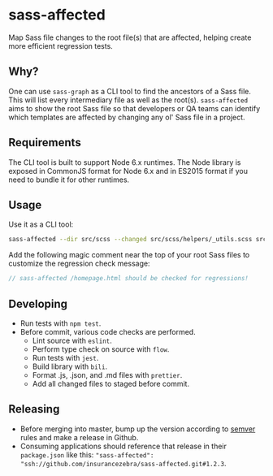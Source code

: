 # sass-affected

Map Sass file changes to the root file(s) that are affected, helping create more efficient regression tests.

## Why?

One can use `sass-graph` as a CLI tool to find the ancestors of a Sass file. This will list every intermediary file as well as the root(s). `sass-affected` aims to show the root Sass file so that developers or QA teams can identify which templates are affected by changing any ol' Sass file in a project.

## Requirements

The CLI tool is built to support Node 6.x runtimes. The Node library is exposed in CommonJS format for Node 6.x and in ES2015 format if you need to bundle it for other runtimes.

## Usage

Use it as a CLI tool:

```sh
sass-affected --dir src/scss --changed src/scss/helpers/_utils.scss src/scss/components/_header.scss
```

Add the following magic comment near the top of your root Sass files to customize the regression check message:

```scss
// sass-affected /homepage.html should be checked for regressions!
```

## Developing

* Run tests with `npm test`.
* Before commit, various code checks are performed.
  * Lint source with `eslint`.
  * Perform type check on source with `flow`.
  * Run tests with `jest`.
  * Build library with `bili`.
  * Format .js, .json, and .md files with `prettier`.
  * Add all changed files to staged before commit.

## Releasing

* Before merging into master, bump up the version according to [semver](https://semver.org/) rules and make a release in Github.
* Consuming applications should reference that release in their `package.json` like this: `"sass-affected": "ssh://github.com/insurancezebra/sass-affected.git#1.2.3`.
